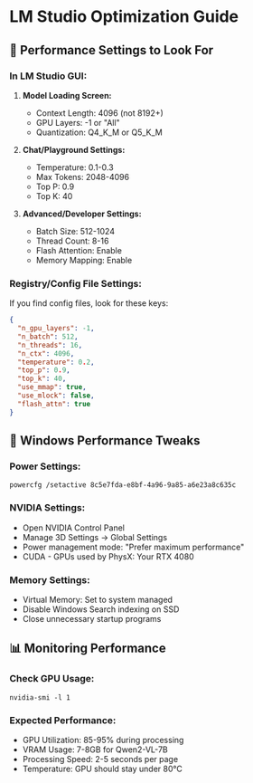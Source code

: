 
# LM Studio Optimization Guide

## 🎯 Performance Settings to Look For

### In LM Studio GUI:
1. **Model Loading Screen:**
   - Context Length: 4096 (not 8192+)
   - GPU Layers: -1 or "All" 
   - Quantization: Q4_K_M or Q5_K_M

2. **Chat/Playground Settings:**
   - Temperature: 0.1-0.3
   - Max Tokens: 2048-4096
   - Top P: 0.9
   - Top K: 40

3. **Advanced/Developer Settings:**
   - Batch Size: 512-1024
   - Thread Count: 8-16
   - Flash Attention: Enable
   - Memory Mapping: Enable

### Registry/Config File Settings:
If you find config files, look for these keys:

```json
{
  "n_gpu_layers": -1,
  "n_batch": 512,
  "n_threads": 16,
  "n_ctx": 4096,
  "temperature": 0.2,
  "top_p": 0.9,
  "top_k": 40,
  "use_mmap": true,
  "use_mlock": false,
  "flash_attn": true
}
```

## 🚀 Windows Performance Tweaks

### Power Settings:
```batch
powercfg /setactive 8c5e7fda-e8bf-4a96-9a85-a6e23a8c635c
```

### NVIDIA Settings:
- Open NVIDIA Control Panel
- Manage 3D Settings → Global Settings
- Power management mode: "Prefer maximum performance"
- CUDA - GPUs used by PhysX: Your RTX 4080

### Memory Settings:
- Virtual Memory: Set to system managed
- Disable Windows Search indexing on SSD
- Close unnecessary startup programs

## 📊 Monitoring Performance

### Check GPU Usage:
```
nvidia-smi -l 1
```

### Expected Performance:
- GPU Utilization: 85-95% during processing
- VRAM Usage: 7-8GB for Qwen2-VL-7B
- Processing Speed: 2-5 seconds per page
- Temperature: GPU should stay under 80°C
